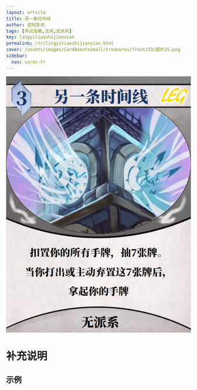 ```yaml
---
layout: article
title: 另一条时间线
author: 逆时巫师
tags: [传说宝藏,法术,无派系]
key: lingyitiaoshijianxian
permalink: /tr/lingyitiaoshijianxian.html
cover: /assets/images/CardAssetssmall/treasures/front/33/图片25.png
sidebar:
  nav: cards-tr
---
```

![](/assets/images/CardAssets/treasures/front/33/图片25.png)

# 补充说明



## 示例
> 